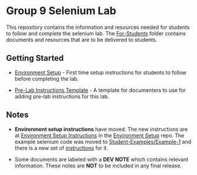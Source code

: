 # Group 9 Selenium Lab

This repository contains the information and resources needed for students to follow and complete the selenium lab. The [For-Students](For-Students) folder contains documents and resources that are to be delivered to students.

## Getting Started

- [Environment Setup](https://github.com/CSC-256-Group-Project-9/Group-9-Environment-Setup/blob/main/For-Students/getting-started.md) - First time setup instructions for students to follow before completing the lab.

- [Pre-Lab Instructions Template](https://github.com/CSC-256-Group-Project-9/Group-9-Environment-Setup/blob/main/getting-started.md) - A template for documenters to use for adding pre-lab instructions for this lab.

## Notes

- **Environment setup instructions** have moved. The new instructions are at [Environment Setup Instructions](https://github.com/CSC-256-Group-Project-9/Group-9-Environment-Setup/blob/main/For-Students/getting-started.md) in the [Environment Setup](https://github.com/CSC-256-Group-Project-9/Group-9-Environment-Setup) repo. The example selenium code was moved to [Student-Examples/Example-1](Student-Examples/Example-1) and there is a new set of [instructions](Student-Examples/Example-1/instructions.md) for it.

- Some documents are labeled with a **DEV NOTE** which contains relevant information. These notes are **NOT** to be included in any final release.